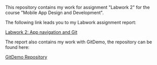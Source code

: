 This repository contains my work for assignment "Labwork 2"
for the course "Mobile App Design and Development".

The following link leads you to my Labwork assignment report:

[Labwork 2: App navigation and Git](docs/Jenni_Jousi_Mobile_Labwork-2.pdf)

The report also contains my work with GitDemo, the repository can be found here:

[GitDemo Repository](https://github.com/jemajii/GitDemo)